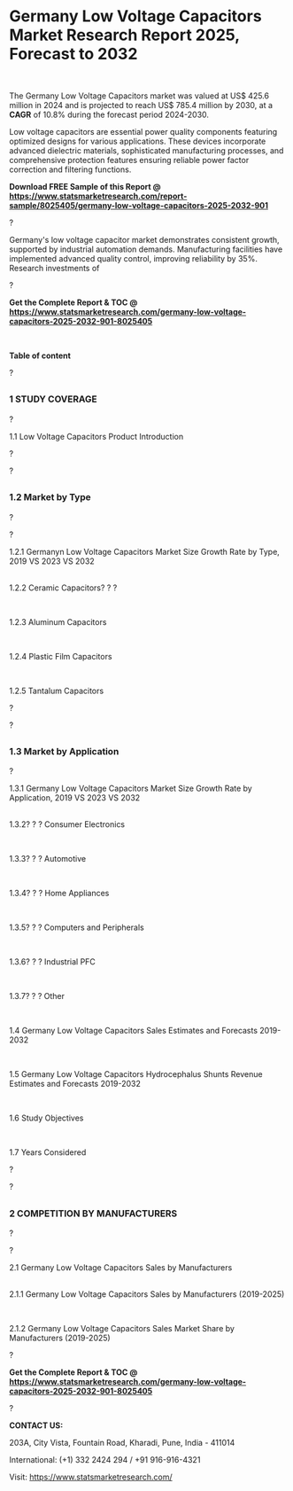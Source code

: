 <h1>Germany Low Voltage Capacitors Market Research Report 2025, Forecast to 2032</h1><br/><p>The Germany Low Voltage Capacitors market was valued at US$ 425.6 million in 2024 and is projected to reach US$ 785.4 million by 2030, at a <strong>CAGR</strong> of 10.8% during the forecast period 2024-2030.</p>
 
 
 
 <p>Low voltage capacitors are essential power quality components featuring optimized designs for various applications. These devices incorporate advanced dielectric materials, sophisticated manufacturing processes, and comprehensive protection features ensuring reliable power factor correction and filtering functions.</p>
 
 
 
 <div><b>Download FREE Sample of this Report @ <a href="https://www.statsmarketresearch.com/download-free-sample/8025405/germany-low-voltage-capacitors-2025-2032-901">https://www.statsmarketresearch.com/report-sample/8025405/germany-low-voltage-capacitors-2025-2032-901</a></b></div>
 
 
 
 <p>? </p>
 
 
 
 <p>Germany&#39;s low voltage capacitor market demonstrates consistent growth, supported by industrial automation demands. Manufacturing facilities have implemented advanced quality control, improving reliability by 35%. Research investments of</p>
 
 
 
 <p>? </p>
 
 
 
 <div><b>Get the Complete Report & TOC @ <a href="https://www.statsmarketresearch.com/germany-low-voltage-capacitors-2025-2032-901-8025405">https://www.statsmarketresearch.com/germany-low-voltage-capacitors-2025-2032-901-8025405</a></b></div>
 
 
 
 <p><br />
 
 <b>Table of content</b></p>
 
 
 
 <p>? </p>
 
 
 
 <h2><span style="font-size:16px"><strong>1 STUDY COVERAGE</strong></span></h2>
 
 
 
 <p>? </p>
 
 
 
 <p>1.1 Low Voltage Capacitors Product Introduction</p>
 
 
 
 <p>? </p>
 
 
 
 <p>? </p>
 
 
 
 <h2><span style="font-size:16px"><strong>1.2 Market by Type</strong></span></h2>
 
 
 
 <p>? </p>
 
 
 
 <p>? </p>
 
 
 
 <p>1.2.1 Germanyn Low Voltage Capacitors Market Size Growth Rate by Type, 2019 VS 2023 VS 2032<br />
 
 <br />
 
 1.2.2 Ceramic Capacitors? ? ? <br />
 
 <br />
 
 1.2.3 Aluminum Capacitors<br />
 
 <br />
 
 1.2.4 Plastic Film Capacitors<br />
 
 <br />
 
 1.2.5 Tantalum Capacitors<br />
 
 ? </p>
 
 
 
 <p>? </p>
 
 
 
 <h2><span style="font-size:16px"><strong>1.3 Market by Application</strong></span></h2>
 
 
 
 <p>? </p>
 
 
 
 <p>1.3.1 Germany Low Voltage Capacitors Market Size Growth Rate by Application, 2019 VS 2023 VS 2032<br />
 
 <br />
 
 1.3.2? ? ? Consumer Electronics<br />
 
 <br />
 
 1.3.3? ? ? Automotive<br />
 
 <br />
 
 1.3.4? ? ? Home Appliances<br />
 
 <br />
 
 1.3.5? ? ? Computers and Peripherals<br />
 
 <br />
 
 1.3.6? ? ? Industrial PFC<br />
 
 <br />
 
 1.3.7? ? ? Other<br />
 
 <br />
 
 1.4 Germany Low Voltage Capacitors Sales Estimates and Forecasts 2019-2032<br />
 
 <br />
 
 1.5 Germany Low Voltage Capacitors Hydrocephalus Shunts Revenue Estimates and Forecasts 2019-2032<br />
 
 <br />
 
 1.6 Study Objectives<br />
 
 <br />
 
 1.7 Years Considered</p>
 
 
 
 <p>? </p>
 
 
 
 <p>? </p>
 
 
 
 <h2><span style="font-size:16px"><strong>2 COMPETITION BY MANUFACTURERS</strong></span></h2>
 
 
 
 <p>? </p>
 
 
 
 <p>? </p>
 
 
 
 <p>2.1 Germany Low Voltage Capacitors Sales by Manufacturers<br />
 
 <br />
 
 2.1.1 Germany Low Voltage Capacitors Sales by Manufacturers (2019-2025)<br />
 
 <br />
 
 2.1.2 Germany Low Voltage Capacitors Sales Market Share by Manufacturers (2019-2025)</p>
 
 
 
 <p>? </p>
 
 
 
 <div><b>Get the Complete Report & TOC @ <a href="https://www.statsmarketresearch.com/germany-low-voltage-capacitors-2025-2032-901-8025405">https://www.statsmarketresearch.com/germany-low-voltage-capacitors-2025-2032-901-8025405</a></b></div>
 
 
 
 <p>? </p>
 
 
 
 <p><b>CONTACT US:</b><br />
 
 203A, City Vista, Fountain Road, Kharadi, Pune, India - 411014<br />
 
 International: (+1) 332 2424 294 / +91 916-916-4321<br />
 
 Visit: <a href="https://www.statsmarketresearch.com/">https://www.statsmarketresearch.com/</a></p>